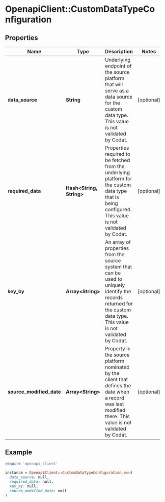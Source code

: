 # OpenapiClient::CustomDataTypeConfiguration

## Properties

| Name | Type | Description | Notes |
| ---- | ---- | ----------- | ----- |
| **data_source** | **String** | Underlying endpoint of the source platform that will serve as a data source for the custom data type. This value is not validated by Codat. | [optional] |
| **required_data** | **Hash&lt;String, String&gt;** | Properties required to be fetched from the underlying platform for the custom data type that is being configured. This value is not validated by Codat. | [optional] |
| **key_by** | **Array&lt;String&gt;** | An array of properties from the source system that can be used to uniquely identify the records returned for the custom data type. This value is not validated by Codat. | [optional] |
| **source_modified_date** | **Array&lt;String&gt;** | Property in the source platform nominated by the client that defines the date when a record was last modified there. This value is not validated by Codat. | [optional] |

## Example

```ruby
require 'openapi_client'

instance = OpenapiClient::CustomDataTypeConfiguration.new(
  data_source: null,
  required_data: null,
  key_by: null,
  source_modified_date: null
)
```

